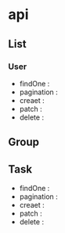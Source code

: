 # api

## List

### User

- findOne :
- pagination :
- creaet :
- patch :
- delete :

## Group

## Task

- findOne :
- pagination :
- creaet :
- patch :
- delete :